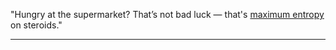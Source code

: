 "Hungry at the supermarket? That’s not bad luck — that's [maximum entropy](https://en.wikipedia.org/wiki/Principle_of_maximum_entropy) on steroids."

---